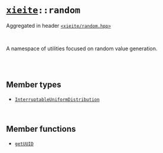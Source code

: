 # [`xieite`](../README.md)`::random`
Aggregated in header [`<xieite/random.hpp>`](../include/xieite/random.hpp)

<br/>

A namespace of utilities focused on random value generation.

<br/><br/>

## Member types
- [`InterruptableUniformDistribution`](../docs/random/InterruptableUniformDistribution.md)

<br/>

## Member functions
- [`getUUID`](../docs/random/getUUID.md)

